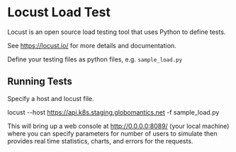 # Locust Load Test

Locust is an open source load testing tool that uses Python to define tests.

See https://locust.io/ for more details and documentation.

Define your testing files as python files, e.g. `sample_load.py`

## Running Tests

Specify a host and locust file.

locust --host https://api.k8s.staging.globomantics.net -f sample_load.py

This will bring up a web console at http://0.0.0.0:8089/ (your local machine) where you can specify parameters for number of users to simulate then provides real time statistics, charts, and errors for the requests.